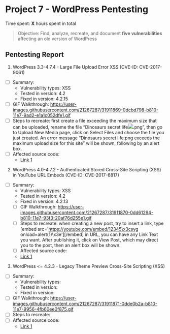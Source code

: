 # Project 7 - WordPress Pentesting

Time spent: **X** hours spent in total

> Objective: Find, analyze, recreate, and document **five vulnerabilities** affecting an old version of WordPress

## Pentesting Report

1. WordPress 3.3-4.7.4 - Large File Upload Error XSS (CVE-ID: CVE-2017-9061)
  - [ ] Summary: 
    - Vulnerability types: XSS
    - Tested in version: 4.2
    - Fixed in version: 4.2.15
  - [ ] GIF Walkthrough: 
  https://user-images.githubusercontent.com/21267287/31911869-0dcbd798-b810-11e7-9ad2-e1a1c052dfe1.gif
  - [ ] Steps to recreate: 
  first create a file exceeding the maximum size that can be uploaded, rename the file “Dinosaurs secret life<img src=x onerror=alert(1)>.png”, then go to Upload New Media page, click on Select Files and choose the file you just created. An error message “Dinosaurs secret life.png exceeds the maximum upload size for this site” will be shown, following by an alert box.
  - [ ] Affected source code:
    - [Link 1](https://github.com/WordPress/WordPress/commit/8c7ea71edbbffca5d9766b7bea7c7f3722ffafa6)

2. WordPress  4.0-4.7.2 - Authenticated Stored Cross-Site Scripting (XSS) in YouTube URL Embeds (CVE-ID: CVE-2017-6817)
- [ ] Summary: 
    - Vulnerability types: XSS
    - Tested in version: 4.2
    - Fixed in version: 4.2.13
  - [ ] GIF Walkthrough: 
  https://user-images.githubusercontent.com/21267287/31911870-0dd61294-b810-11e7-93f3-20af76d255e1.gif
  - [ ] Steps to recreate: 
  when creating a new post, try to insert a link, type [embed src='https://youtube.com/embed/12345\x3csvg onload=alert(1)\x3e'][/embed] in URL, you can have any Link Text you want. After publishing it, click on View Post, which may direct you to the post, then an alert box will be shown. 
  - [ ] Affected source code:
   - [Link 1](https://github.com/WordPress/WordPress/commit/419c8d97ce8df7d5004ee0b566bc5e095f0a6ca8)
 
 
 3. WordPress <= 4.2.3 - Legacy Theme Preview Cross-Site Scripting (XSS)
 - [ ] Summary: 
    - Vulnerability types:
    - Tested in version:
    - Fixed in version: 
  - [ ] GIF Walkthrough: 
  https://user-images.githubusercontent.com/21267287/31911871-0dde0b2a-b810-11e7-9956-4fb60ee0f875.gif
  - [ ] Steps to recreate: 
  - [ ] Affected source code:
    - [Link 1](https://core.trac.wordpress.org/changeset/33549)
